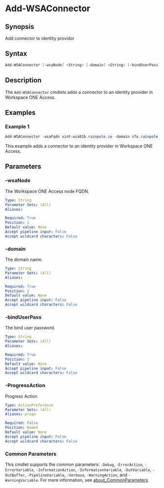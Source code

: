 # Add-WSAConnector

## Synopsis

Add connector to identity providor

## Syntax

```powershell
Add-WSAConnector [-wsaNode] <String> [-domain] <String> [-bindUserPass] <String> [-ProgressAction <ActionPreference>] [<CommonParameters>]
```

## Description

The `Add-WSAConnector` cmdlets adds a connector to an identity provider in Workspace ONE Access.

## Examples

### Example 1

```powershell
Add-WSAConnector -wsaFqdn xint-wsa01b.rainpole.io -domain sfo.rainpole.io -bindUserPass VMw@re1!
```

This example adds a connector to an identity provider in Workspace ONE Access.

## Parameters

### -wsaNode

The Workspace ONE Access node FQDN.

```yaml
Type: String
Parameter Sets: (All)
Aliases:

Required: True
Position: 1
Default value: None
Accept pipeline input: False
Accept wildcard characters: False
```

### -domain

The domain name.

```yaml
Type: String
Parameter Sets: (All)
Aliases:

Required: True
Position: 2
Default value: None
Accept pipeline input: False
Accept wildcard characters: False
```

### -bindUserPass

The bind user password.

```yaml
Type: String
Parameter Sets: (All)
Aliases:

Required: True
Position: 3
Default value: None
Accept pipeline input: False
Accept wildcard characters: False
```

### -ProgressAction

Progress Action

```yaml
Type: ActionPreference
Parameter Sets: (All)
Aliases: proga

Required: False
Position: Named
Default value: None
Accept pipeline input: False
Accept wildcard characters: False
```

### Common Parameters

This cmdlet supports the common parameters: `-Debug`, `-ErrorAction`, `-ErrorVariable`, `-InformationAction`, `-InformationVariable`, `-OutVariable`, `-OutBuffer`, `-PipelineVariable`, `-Verbose`, `-WarningAction`, and `-WarningVariable`. For more information, see [about_CommonParameters](http://go.microsoft.com/fwlink/?LinkID=113216).
